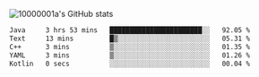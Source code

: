 ![10000001a's GitHub stats](https://github-readme-stats.vercel.app/api?username=10000001a&show_icons=true&theme=onedark&count_private=true)

<!-- [![Top Langs](https://github-readme-stats.vercel.app/api/top-langs/?username=10000001a&layout=compact&theme=onedark&langs_count=5)](https://github.com/anuraghazra/github-readme-stats) -->
<!--
**10000001a/10000001a** is a ✨ _special_ ✨ repository because its `README.md` (this file) appears on your GitHub profile.

Here are some ideas to get you started:

- 🔭 I’m currently working on ...
- 🌱 I’m currently learning ...
- 👯 I’m looking to collaborate on ...
- 🤔 I’m looking for help with ...
- 💬 Ask me about ...
- 📫 How to reach me: ...
- 😄 Pronouns: ...
- ⚡ Fun fact: ...
-->

<!--START_SECTION:waka-->

```txt
Java     3 hrs 53 mins   ███████████████████████░░   92.05 %
Text     13 mins         █▒░░░░░░░░░░░░░░░░░░░░░░░   05.31 %
C++      3 mins          ▒░░░░░░░░░░░░░░░░░░░░░░░░   01.35 %
YAML     3 mins          ▒░░░░░░░░░░░░░░░░░░░░░░░░   01.26 %
Kotlin   0 secs          ░░░░░░░░░░░░░░░░░░░░░░░░░   00.04 %
```

<!--END_SECTION:waka-->
